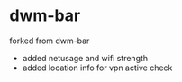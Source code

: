 # dwm-bar
forked from dwm-bar

- added netusage and wifi strength
- added location info for vpn active check
